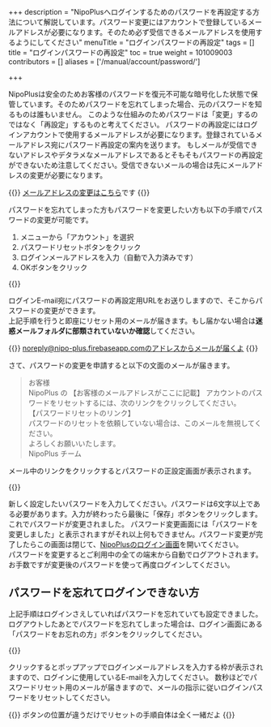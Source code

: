 +++
description = "NipoPlusへログインするためのパスワードを再設定する方法について解説しています。パスワード変更にはアカウントで登録しているメールアドレスが必要になります。そのため必ず受信できるメールアドレスを使用するようにしてください"
menuTitle = "ログインパスワードの再設定"
tags = []
title = "ログインパスワードの再設定"
toc = true
weight = 101009003
contributors = []
aliases = ['/manual/account/password/']

+++

NipoPlusは安全のためお客様のパスワードを復元不可能な暗号化した状態で保管しています。そのためパスワードを忘れてしまった場合、元のパスワードを知るものは誰もいません。
このような仕組みのためパスワードは「変更」するのではなく「再設定」するものと考えてください。
パスワードの再設定にはログインアカウントで使用するメールアドレスが必要になります。登録されているメールアドレス宛にパスワード再設定の案内を送ります。
もしメールが受信できないアドレスやデタラメなメールアドレスであるとそもそもパスワードの再設定ができないため注意してください。受信できないメールの場合は先にメールアドレスの変更が必要になります。

{{<alice pos="right" icon="ok">}}
[メールアドレスの変更はこちら](/docs/manual/account/email/)です
{{</alice>}}

パスワードを忘れてしまった方もパスワードを変更したい方も以下の手順でパスワードの変更が可能です。

1. メニューから「アカウント」を選択
1. パスワードリセットボタンをクリック
1. ログインメールアドレスを入力（自動で入力済みです）
1. OKボタンをクリック

{{<appscreen filename="password-reset" title="パスワードの変更にはアカウント管理画面からログインパスワードリセットボタンをクリックします" >}}

ログインE-mail宛にパスワードの再設定用URLをお送りしますので、そこからパスワードの変更ができます。  
上記手順を行うと即座にリセット用のメールが届きます。もし届かない場合は**迷惑メールフォルダに部類されていないか確認**してください。  

{{<alice pos="right" icon="shield">}}
noreply@nipo-plus.firebaseapp.comのアドレスからメールが届くよ
{{</alice>}}

さて、パスワードの変更を申請すると以下の文面のメールが届きます。

> お客様  
> NipoPlus の 【お客様のメールアドレスがここに記載】 アカウントのパスワードをリセットするには、次のリンクをクリックしてください。  
> 【パスワードリセットのリンク】  
> パスワードのリセットを依頼していない場合は、このメールを無視してください。  
> よろしくお願いいたします。  
> NipoPlus チーム  

メール中のリンクをクリックするとパスワードの正設定画面が表示されます。

{{<appscreen filename="password-update" title="新しいパスワードの設定画面です。6文字以上のパスワードを設定してください。安全性を考慮すると10文字以上が望ましいです" >}}

新しく設定したいパスワードを入力してください。パスワードは6文字以上である必要があります。入力が終わったら最後に「保存」ボタンをクリックします。これでパスワードが変更されました。
パスワード変更画面には「パスワードを変更しました」と表示されますがそれ以上何もできません。パスワード変更が完了したらこの画面は閉じて、[NipoPlusのログイン画面](https://nipo-plus.web.app/)を開いてください。  
パスワードを変更するとご利用中の全ての端末から自動でログアウトされます。お手数ですが変更後のパスワードを使って再度ログインしてください。

## パスワードを忘れてログインできない方

上記手順はログインさえしていればパスワードを忘れていても設定できました。ログアウトしたあとでパスワードを忘れてしまった場合は、ログイン画面にある「パスワードをお忘れの方」ボタンをクリックしてください。

{{<appscreen filename="login" title="ログイン画面にあるパスワードリセットボタンをクリックすることでパスワードのリセットがおこなます" >}}

クリックするとポップアップでログインメールアドレスを入力する枠が表示されますので、ログインに使用しているE-mailを入力してください。
数秒ほどでパスワードリセット用のメールが届きますので、メールの指示に従いログインパスワードをリセットしてください。

{{<alice pos="right" icon="ok">}}
ボタンの位置が違うだけでリセットの手順自体は全く一緒だよ
{{</alice>}}
